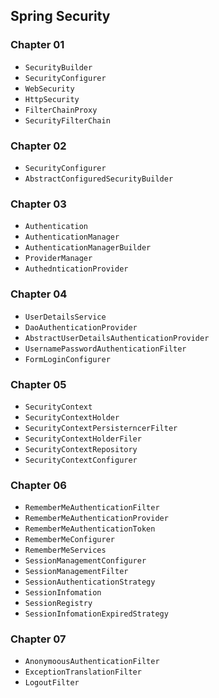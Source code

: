 ## Spring Security



### Chapter 01

- `SecurityBuilder`
- `SecurityConfigurer`
- `WebSecurity`
- `HttpSecurity`
- `FilterChainProxy`
- `SecurityFilterChain`



### Chapter 02

- `SecurityConfigurer`
- `AbstractConfiguredSecurityBuilder`



### Chapter 03

- `Authentication`
- `AuthenticationManager`
- `AuthenticationManagerBuilder`
- `ProviderManager`
- `AuthednticationProvider`



### Chapter 04
- `UserDetailsService`
- `DaoAuthenticationProvider`
- `AbstractUserDetailsAuthenticationProvider`
- `UsernamePasswordAuthenticationFilter`
- `FormLoginConfigurer`



### Chapter 05
- `SecurityContext`
- `SecurityContextHolder`
- `SecurityContextPersisterncerFilter`
- `SecurityContextHolderFiler`
- `SecurityContextRepository`
- `SecurityContextConfigurer`



### Chapter 06
- `RememberMeAuthenticationFilter`
- `RememberMeAuthenticationProvider`
- `RememberMeAuthenticationToken`
- `RememberMeConfigurer`
- `RememberMeServices`
- `SessionManagementConfigurer`
- `SessionManagementFilter`
- `SessionAuthenticationStrategy`
- `SessionInfomation`
- `SessionRegistry`
- `SessionInfomationExpiredStrategy`



### Chapter 07
- `AnonymoousAuthenticationFilter`
- `ExceptionTranslationFilter`
- `LogoutFilter`
